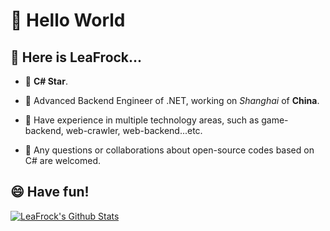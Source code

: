 #  👋 Hello World

<!--
**LeaFrock/LeaFrock** is a ✨ _special_ ✨ repository because its `README.md` (this file) appears on your GitHub profile.

Here are some ideas to get you started:

- 🔭 I’m currently working on ...
- 🌱 I’m currently learning ...
- 👯 I’m looking to collaborate on ...
- 🤔 I’m looking for help with ...
- 💬 Ask me about ...
- 📫 How to reach me: ...
- 😄 Pronouns: ...
- ⚡ Fun fact: ...
-->

## :raising_hand: Here is LeaFrock...

* :star2: **C# Star**.

* :school: Advanced Backend Engineer of .NET, working on *Shanghai* of **China**.

* :muscle: Have experience in multiple technology areas, such as game-backend, web-crawler, web-backend...etc.

* 💬 Any questions or collaborations about open-source codes based on C# are welcomed.

## 😄 Have fun!

[![LeaFrock's Github Stats](https://github-readme-stats.vercel.app/api?username=LeaFrock&show_icons=true&theme=merko&count_private=true&include_all_commits=true)](https://github.com/LeaFrock)
